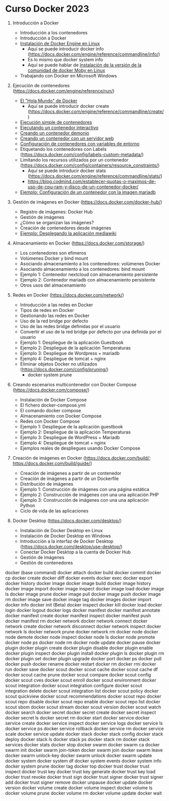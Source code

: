 # Curso Docker 2023

1. Introducción a Docker
	* Introducción a los contenedores
    * Introducción a Docker
    * [Instalación de Docker Engine en Linux](contenido/modulo1/instalacion_linux.md)
        * Aquí se puede introducir docker info (https://docs.docker.com/engine/reference/commandline/info/)
        * Es lo mismo que docker system info
        * Aquí se puede hablar de [Instalación de la versión de la comunidad de docker Moby en Linux](contenido/modulo1/instalacion_moby_linux.md)
    * Trabajando con Docker en Microsoft Windows
    
2. Ejecución de contenedores (https://docs.docker.com/engine/reference/run/)
    * [El "Hola Mundo" de Docker](contenido/modulo2/holamundo.md) 
        * Aquí se puede introducir docker create (https://docs.docker.com/engine/reference/commandline/create/)
    * [Ejecución simple de contenedores](contenido/modulo2/contenedor.md) 
    * [Ejecutando un contenedor interactivo](contenido/modulo2/interactivo.md)
    * [Creando un contenedor demonio](contenido/modulo2/demonio.md)
    * [Creando un contenedor con un servidor web](contenido/modulo2/web.md)
    * [Configuración de contenedores con variables de entorno](contenido/modulo2/entorno.md)
    * Etiquetando los contenedores con Labels (https://docs.docker.com/config/labels-custom-metadata/)
    * Limitando los recursos utilizados por un contenedor (https://docs.docker.com/config/containers/resource_constraints/)
        * Aquí se puede introducir docker stats (https://docs.docker.com/engine/reference/commandline/stats/)
        * https://blog.codmind.com/establecer-quotas-o-maximos-de-uso-de-cpu-ram-y-disco-de-un-contenedor-docker/
    * [Ejemplo: Configuración de un contenedor con la imagen mariadb](contenido/modulo2/mariadb.md)

3. Gestión de imágenes en Docker (https://docs.docker.com/docker-hub/)
    * Registro de imágenes: Docker Hub
    * Gestión de imágenes
    * ¿Cómo se organizan las imágenes?
    * Creación de contenedores desde imágenes
    * [Ejemplo: Desplegando la aplicación mediawiki](contenido/modulo3/mediawiki.md)
 
4. Almacenamiento en Docker (https://docs.docker.com/storage/)
    * Los contenedores son efímeros
    * Volúmenes Docker y bind mount
    * Asociando almacenamiento a los contenedores: volúmenes Docker
    * Asociando almacenamiento a los contenedores: bind mount
    * Ejemplo 1: Contenedor nextcloud con almacenamiento persistente
    * Ejemplo 2: Contenedor mariadb con almacenamiento persistente
    * Otros usos del almacenamiento 

5. Redes en Docker (https://docs.docker.com/network/)
    * Introducción a las redes en Docker
    * Tipos de redes en Docker
    * Gestionando las redes en Docker
    * Uso de la red bridge por defecto
    * Uso de las redes bridge definidas por el usuario
    * Convertir el uso de la red bridge por defecto por una definida por el usuario
    * Ejemplo 1: Despliegue de la aplicación Guestbook
    * Ejemplo 2: Despliegue de la aplicación Temperaturas
    * Ejemplo 3: Despliegue de Wordpress + mariadb
    * Ejemplo 4: Despliegue de tomcat + nginx 
    * Eliminar objetos Docker no utilizados (https://docs.docker.com/config/pruning/)
        * docker system prune

6. Creando escenarios multicontenedor con Docker Compose (https://docs.docker.com/compose/)
    * Instalación de Docker Compose
    * El fichero docker-compose.yml
    * El comando docker compose
    * Almacenamiento con Docker Compose
    * Redes con Docker Compose
    * Ejemplo 1: Despliegue de la aplicación guestbook
    * Ejemplo 2: Despliegue de la aplicación Temperaturas
    * Ejemplo 3: Despliegue de WordPress + Mariadb
    * Ejemplo 4: Despliegue de tomcat + nginx
    * Ejemplos reales de despliegues usando Docker Compose 

7. Creación de imágenes en Docker (https://docs.docker.com/build/; https://docs.docker.com/build/guide/)
    * Creación de imágenes a partir de un contenedor
    * Creación de imágenes a partir de un Dockerfile
    * Distribución de imágenes
    * Ejemplo 1: Construcción de imágenes con una página estática
    * Ejemplo 2: Construcción de imágenes con una una aplicación PHP
    * Ejemplo 3: Construcción de imágenes con una una aplicación Python
    * Ciclo de vida de las aplicaciones 

8. Docker Desktop (https://docs.docker.com/desktop/)
    * Instalación de Docker Desktop en Linux
    * Instalación de Docker Desktop en Windows
    * Introducción a la interfaz de Docker Desktop (https://docs.docker.com/desktop/use-desktop/)
    * Conectar Docker Desktop a la cuenta de Docker Hub
    * Gestión de imágenes
    * Gestión de contenedores


docker (base command)
docker attach
docker build
docker commit
docker cp
docker create
docker diff
docker events
docker exec
docker export
docker history
    docker image
    docker image build
    docker image history
    docker image import
    docker image inspect
    docker image load
    docker image ls
    docker image prune
    docker image pull
    docker image push
    docker image rm
    docker image save
    docker image tag
docker images
docker import
docker info
docker init (Beta)
docker inspect
docker kill
docker load
docker login
docker logout
docker logs
    docker manifest
    docker manifest annotate
    docker manifest create
    docker manifest inspect
    docker manifest push
    docker manifest rm
    docker network
    docker network connect
    docker network create
    docker network disconnect
    docker network inspect
    docker network ls
    docker network prune
    docker network rm
    docker node
    docker node demote
    docker node inspect
    docker node ls
    docker node promote
    docker node ps
    docker node rm
    docker node update
docker pause
    docker plugin
    docker plugin create
    docker plugin disable
    docker plugin enable
    docker plugin inspect
    docker plugin install
    docker plugin ls
    docker plugin rm
    docker plugin set
    docker plugin upgrade
docker port
docker ps
docker pull
docker push
docker rename
docker restart
docker rm
docker rmi
docker run
docker save
    docker scout
    docker scout cache
    docker scout cache df
    docker scout cache prune
    docker scout compare
    docker scout config
    docker scout cves
    docker scout enroll
    docker scout environment
    docker scout integration
    docker scout integration configure
    docker scout integration delete
    docker scout integration list
    docker scout policy
    docker scout quickview
    docker scout recommendations
    docker scout repo
    docker scout repo disable
    docker scout repo enable
    docker scout repo list
    docker scout sbom
    docker scout stream
    docker scout version
    docker scout watch
docker search
    docker secret
    docker secret create
    docker secret inspect
    docker secret ls
    docker secret rm
docker start
    docker service
    docker service create
    docker service inspect
    docker service logs
    docker service ls
    docker service ps
    docker service rollback
    docker service rm
    docker service scale
    docker service update
    docker stack
    docker stack config
    docker stack deploy
    docker stack ls
    docker stack ps
    docker stack rm
    docker stack services
docker stats
docker stop
    docker swarm
    docker swarm ca
    docker swarm init
    docker swarm join-token
    docker swarm join
    docker swarm leave
    docker swarm unlock-key
    docker swarm unlock
    docker swarm update
    docker system
    docker system df
    docker system events
    docker system info
    docker system prune
docker tag
docker top
    docker trust
    docker trust inspect
    docker trust key
    docker trust key generate
    docker trust key load
    docker trust revoke
    docker trust sign
    docker trust signer
    docker trust signer add
    docker trust signer remove
docker unpause
docker update
docker version
    docker volume create
    docker volume inspect
    docker volume ls
    docker volume prune
    docker volume rm
    docker volume update
docker wait